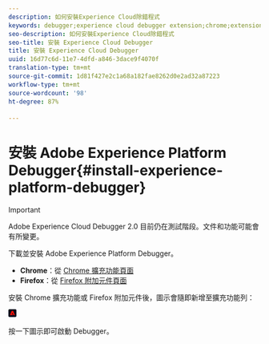 ```yaml
---
description: 如何安裝Experience Cloud除錯程式
keywords: debugger;experience cloud debugger extension;chrome;extension;install
seo-description: 如何安裝Experience Cloud除錯程式
seo-title: 安裝 Experience Cloud Debugger
title: 安裝 Experience Cloud Debugger
uuid: 16d77c6d-11e7-4dfd-a846-3dace9f4070f
translation-type: tm+mt
source-git-commit: 1d81f427e2c1a68a182fae8262d0e2ad32a87223
workflow-type: tm+mt
source-wordcount: '98'
ht-degree: 87%

---
```



# 安裝 Adobe Experience Platform Debugger{#install-experience-platform-debugger}

>[!IMPORTANT]
>
>Adobe Experience Cloud Debugger 2.0 目前仍在測試階段。文件和功能可能會有所變更。

下載並安裝 Adobe Experience Platform Debugger。

* **Chrome**：從 [Chrome 擴充功能頁面](https://chrome.google.com/webstore/detail/adobe-experience-cloud-de/ocdmogmohccmeicdhlhhgepeaijenapj)
* **Firefox**：從 [Firefox 附加元件頁面](https://addons.mozilla.org/zh-TW/firefox/addon/adobe-experience-platform-dbg/)

安裝 Chrome 擴充功能或 Firefox 附加元件後，圖示會隨即新增至擴充功能列：

![](assets/start-icon.jpg)

按一下圖示即可啟動 Debugger。

